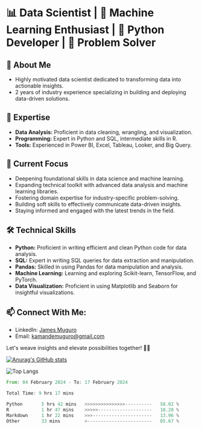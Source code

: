# 📊 Data Scientist | 🤖 Machine Learning Enthusiast | 🐍 Python Developer | 🧩 Problem Solver

## 📝 About Me
- Highly motivated data scientist dedicated to transforming data into actionable insights.
- 2 years of industry experience specializing in building and deploying data-driven solutions.

## 💼 Expertise
- **Data Analysis:** Proficient in data cleaning, wrangling, and visualization.
- **Programming:** Expert in Python and SQL, intermediate skills in R.
- **Tools:** Experienced in Power BI, Excel, Tableau, Looker, and Big Query.

## 🎯 Current Focus
- Deepening foundational skills in data science and machine learning.
- Expanding technical toolkit with advanced data analysis and machine learning libraries.
- Fostering domain expertise for industry-specific problem-solving.
- Building soft skills to effectively communicate data-driven insights.
- Staying informed and engaged with the latest trends in the field.

## 🛠️ Technical Skills
- **Python:** Proficient in writing efficient and clean Python code for data analysis.
- **SQL:** Expert in writing SQL queries for data extraction and manipulation.
- **Pandas:** Skilled in using Pandas for data manipulation and analysis.
- **Machine Learning:** Learning and exploring Scikit-learn, TensorFlow, and PyTorch.
- **Data Visualization:** Proficient in using Matplotlib and Seaborn for insightful visualizations.

## 📫 Connect With Me:
- LinkedIn: [James Muguro](https://www.linkedin.com/in/james-muguro/)
- Email: [kamandemuguro@gmail.com](mailto:kamandemuguro@gmail.com)

Let's weave insights and elevate possibilities together! 🚀✨

[![Anurag's GitHub stats](https://github-readme-stats.vercel.app/api?username=James-Muguro&show_icons=true&theme=radical&hide_rank=true)](https://github.com/James-Muguro)


![Top Langs](https://github-readme-stats.vercel.app/api/top-langs/?username=James-Muguro&hide_progress=true&layout=compact&langs_count=8)


<!--START_SECTION:waka-->

```rust
From: 04 February 2024 - To: 17 February 2024

Total Time: 9 hrs 17 mins

Python       5 hrs 42 mins   >>>>>>>>>>>>>>>----------   58.02 %
R            1 hr 47 mins    >>>>>--------------------   18.20 %
Markdown     1 hr 22 mins    >>>----------------------   13.96 %
Other        33 mins         >------------------------   05.67 %
```

<!--END_SECTION:waka-->


<!--
**Kamande-254/Kamande-254** is a ✨ _special_ ✨ repository because its `README.md` (this file) appears on your GitHub profile.

Here are some ideas to get you started:

- 🔭 I’m currently working on ...
- 🌱 I’m currently learning ...
- 👯 I’m looking to collaborate on ...
- 🤔 I’m looking for help with ...
- 💬 Ask me about ...
- 📫 How to reach me: ...
- 😄 Pronouns: ...
- ⚡ Fun fact: ...
-->
